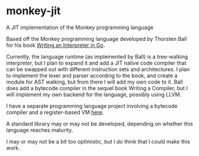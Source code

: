 # monkey-jit
A JIT implementation of the Monkey programming language

Based off the Monkey programming language developed by Thorsten Ball for his book [Writing an Interpreter in Go](https://interpreterbook.com).

Currently, the language runtime (as implemented by Ball) is a tree-walking interpreter, but I plan to expand it and add a JIT native code compiler that can be swapped out with different instruction sets and architectures. I plan to implement the lexer and parser according to the book, and create a module for AST walking, but from there I will add my own code to it. Ball does add a bytecode compiler in the sequel book Writing a Compiler, but I will implement my own backend for the language, possibly using LLVM.

I have a separate programming language project involving a bytecode compiler and a register-based VM [here](https://github.com/cartoon-raccoon/verdigris).

A standard library may or may not be developed, depending on whether this language reaches maturity.

I may or may not be a bit too optimistic, but I do think that I could make this work.
